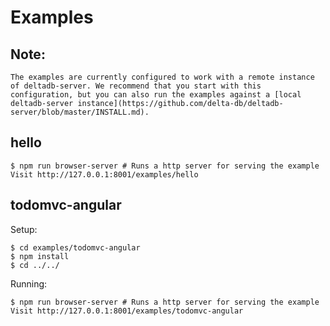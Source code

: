 Examples
====

Note:
---

    The examples are currently configured to work with a remote instance of deltadb-server. We recommend that you start with this configuration, but you can also run the examples against a [local deltadb-server instance](https://github.com/delta-db/deltadb-server/blob/master/INSTALL.md).


hello
---

    $ npm run browser-server # Runs a http server for serving the example
    Visit http://127.0.0.1:8001/examples/hello


todomvc-angular
---

Setup:

    $ cd examples/todomvc-angular
    $ npm install
    $ cd ../../

Running:

    $ npm run browser-server # Runs a http server for serving the example
    Visit http://127.0.0.1:8001/examples/todomvc-angular

